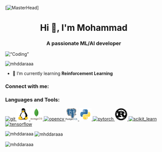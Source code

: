 [![MasterHead](https://www.techrepublic.com/wp-content/uploads/2018/10/istock-1135819437-740x450-1.jpg)]
<h1 align="center">Hi 👋, I'm Mohammad</h1>
<h3 align="center">A passionate ML/AI developer</h3>
<img align=“right” alt=“Coding” width="300" src=“https://static.wixstatic.com/media/150de2_3c3331e019484bd7a792d20ba98070f2~mv2.gif”>

<p align="left"> <img src="https://komarev.com/ghpvc/?username=mhddaraaa&label=Profile%20views&color=0e75b6&style=flat" alt="mhddaraaa" /> </p>

- 🌱 I’m currently learning **Reinforcement Learning**

<h3 align="left">Connect with me:</h3>
<p align="left">
</p>

<h3 align="left">Languages and Tools:</h3>
<p align="left"> <a href="https://git-scm.com/" target="_blank" rel="noreferrer"> <img src="https://www.vectorlogo.zone/logos/git-scm/git-scm-icon.svg" alt="git" width="40" height="40"/> </a> <a href="https://www.linux.org/" target="_blank" rel="noreferrer"> <img src="https://raw.githubusercontent.com/devicons/devicon/master/icons/linux/linux-original.svg" alt="linux" width="40" height="40"/> </a> <a href="https://www.mongodb.com/" target="_blank" rel="noreferrer"> <img src="https://raw.githubusercontent.com/devicons/devicon/master/icons/mongodb/mongodb-original-wordmark.svg" alt="mongodb" width="40" height="40"/> </a> <a href="https://opencv.org/" target="_blank" rel="noreferrer"> <img src="https://www.vectorlogo.zone/logos/opencv/opencv-icon.svg" alt="opencv" width="40" height="40"/> </a> <a href="https://www.postgresql.org" target="_blank" rel="noreferrer"> <img src="https://raw.githubusercontent.com/devicons/devicon/master/icons/postgresql/postgresql-original-wordmark.svg" alt="postgresql" width="40" height="40"/> </a> <a href="https://www.python.org" target="_blank" rel="noreferrer"> <img src="https://raw.githubusercontent.com/devicons/devicon/master/icons/python/python-original.svg" alt="python" width="40" height="40"/> </a> <a href="https://pytorch.org/" target="_blank" rel="noreferrer"> <img src="https://www.vectorlogo.zone/logos/pytorch/pytorch-icon.svg" alt="pytorch" width="40" height="40"/> </a> <a href="https://www.rust-lang.org" target="_blank" rel="noreferrer"> <img src="https://raw.githubusercontent.com/devicons/devicon/master/icons/rust/rust-plain.svg" alt="rust" width="40" height="40"/> </a> <a href="https://scikit-learn.org/" target="_blank" rel="noreferrer"> <img src="https://upload.wikimedia.org/wikipedia/commons/0/05/Scikit_learn_logo_small.svg" alt="scikit_learn" width="40" height="40"/> </a> <a href="https://www.tensorflow.org" target="_blank" rel="noreferrer"> <img src="https://www.vectorlogo.zone/logos/tensorflow/tensorflow-icon.svg" alt="tensorflow" width="40" height="40"/> </a> </p>

<p><img align="left" src="https://github-readme-stats.vercel.app/api/top-langs?username=mhddaraaa&show_icons=true&locale=en&layout=compact" alt="mhddaraaa" /></p>

<p>&nbsp;<img align="center" src="https://github-readme-stats.vercel.app/api?username=mhddaraaa&show_icons=true&locale=en" alt="mhddaraaa" /></p>

<p><img align="center" src="https://github-readme-streak-stats.herokuapp.com/?user=mhddaraaa&" alt="mhddaraaa" /></p>
